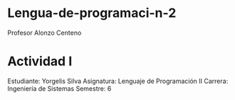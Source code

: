 # Lengua-de-programaci-n-2
Profesor Alonzo Centeno 
# Actividad I
Estudiante: Yorgelis Silva 
Asignatura: Lenguaje de Programación II
Carrera: Ingeniería de Sistemas
Semestre: 6
